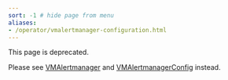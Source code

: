 ```yaml
---
sort: -1 # hide page from menu
aliases:
- /operator/vmalertmanager-configuration.html
---
```


This page is deprecated. 

Please see [VMAlertmanager](./resources/vmalertmanager.md) 
and [VMAlertmanagerConfig](./resources/vmalertmanagerconfig.md) instead.
